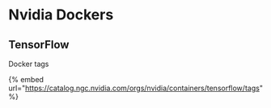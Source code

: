 # Nvidia Dockers

## TensorFlow

Docker tags

{% embed url="https://catalog.ngc.nvidia.com/orgs/nvidia/containers/tensorflow/tags" %}



